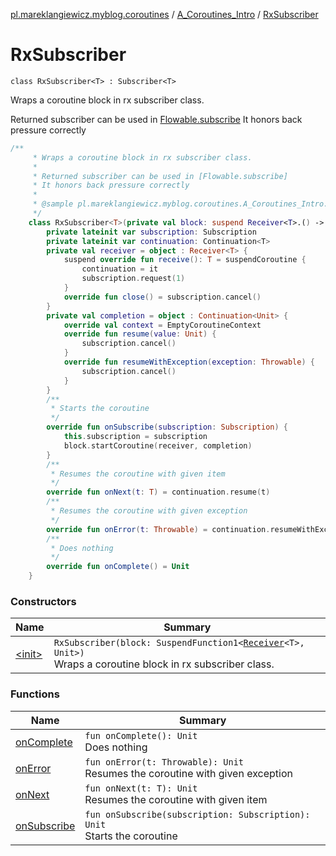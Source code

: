 [pl.mareklangiewicz.myblog.coroutines](../../index.md) / [A_Coroutines_Intro](../index.md) / [RxSubscriber](.)

# RxSubscriber

`class RxSubscriber<T> : Subscriber<T>`

Wraps a coroutine block in rx subscriber class.

Returned subscriber can be used in [Flowable.subscribe](#)
It honors back pressure correctly

``` kotlin
/**
     * Wraps a coroutine block in rx subscriber class.
     *
     * Returned subscriber can be used in [Flowable.subscribe]
     * It honors back pressure correctly
     *
     * @sample pl.mareklangiewicz.myblog.coroutines.A_Coroutines_Intro.RxSubscriber
     */
    class RxSubscriber<T>(private val block: suspend Receiver<T>.() -> Unit) : Subscriber<T> {
        private lateinit var subscription: Subscription
        private lateinit var continuation: Continuation<T>
        private val receiver = object : Receiver<T> {
            suspend override fun receive(): T = suspendCoroutine {
                continuation = it
                subscription.request(1)
            }
            override fun close() = subscription.cancel()
        }
        private val completion = object : Continuation<Unit> {
            override val context = EmptyCoroutineContext
            override fun resume(value: Unit) {
                subscription.cancel()
            }
            override fun resumeWithException(exception: Throwable) {
                subscription.cancel()
            }
        }
        /**
         * Starts the coroutine
         */
        override fun onSubscribe(subscription: Subscription) {
            this.subscription = subscription
            block.startCoroutine(receiver, completion)
        }
        /**
         * Resumes the coroutine with given item
         */
        override fun onNext(t: T) = continuation.resume(t)
        /**
         * Resumes the coroutine with given exception
         */
        override fun onError(t: Throwable) = continuation.resumeWithException(t)
        /**
         * Does nothing
         */
        override fun onComplete() = Unit
    }
```

### Constructors

| Name | Summary |
|---|---|
| [&lt;init&gt;](-init-.md) | `RxSubscriber(block: SuspendFunction1<`[`Receiver`](../-receiver/index.md)`<T>, Unit>)`<br>Wraps a coroutine block in rx subscriber class. |

### Functions

| Name | Summary |
|---|---|
| [onComplete](on-complete.md) | `fun onComplete(): Unit`<br>Does nothing |
| [onError](on-error.md) | `fun onError(t: Throwable): Unit`<br>Resumes the coroutine with given exception |
| [onNext](on-next.md) | `fun onNext(t: T): Unit`<br>Resumes the coroutine with given item |
| [onSubscribe](on-subscribe.md) | `fun onSubscribe(subscription: Subscription): Unit`<br>Starts the coroutine |
